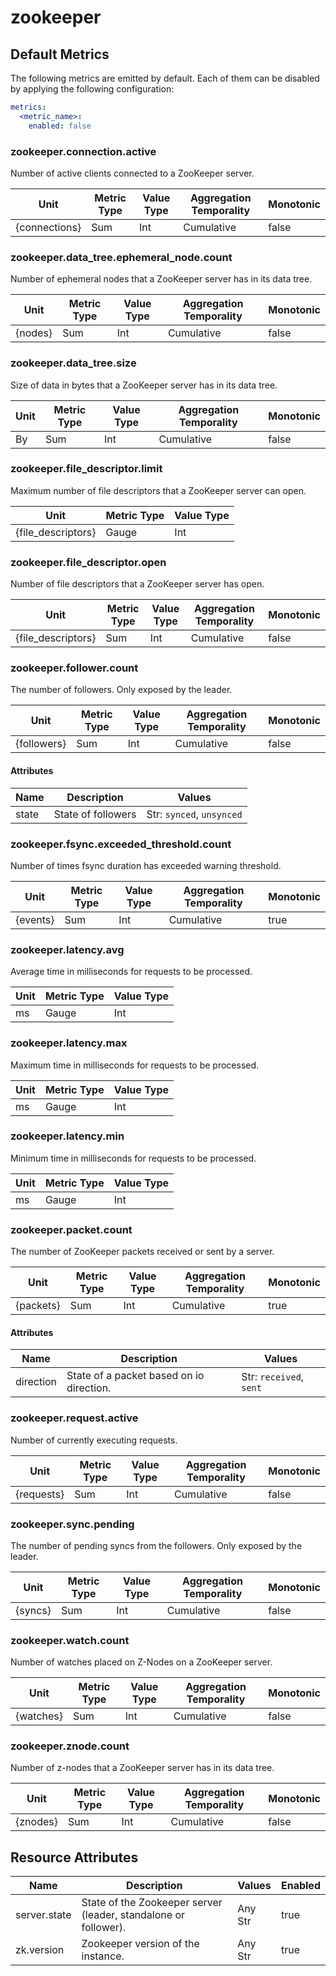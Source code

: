 [comment]: <> (Code generated by mdatagen. DO NOT EDIT.)

# zookeeper

## Default Metrics

The following metrics are emitted by default. Each of them can be disabled by applying the following configuration:

```yaml
metrics:
  <metric_name>:
    enabled: false
```

### zookeeper.connection.active

Number of active clients connected to a ZooKeeper server.

| Unit | Metric Type | Value Type | Aggregation Temporality | Monotonic |
| ---- | ----------- | ---------- | ----------------------- | --------- |
| {connections} | Sum | Int | Cumulative | false |

### zookeeper.data_tree.ephemeral_node.count

Number of ephemeral nodes that a ZooKeeper server has in its data tree.

| Unit | Metric Type | Value Type | Aggregation Temporality | Monotonic |
| ---- | ----------- | ---------- | ----------------------- | --------- |
| {nodes} | Sum | Int | Cumulative | false |

### zookeeper.data_tree.size

Size of data in bytes that a ZooKeeper server has in its data tree.

| Unit | Metric Type | Value Type | Aggregation Temporality | Monotonic |
| ---- | ----------- | ---------- | ----------------------- | --------- |
| By | Sum | Int | Cumulative | false |

### zookeeper.file_descriptor.limit

Maximum number of file descriptors that a ZooKeeper server can open.

| Unit | Metric Type | Value Type |
| ---- | ----------- | ---------- |
| {file_descriptors} | Gauge | Int |

### zookeeper.file_descriptor.open

Number of file descriptors that a ZooKeeper server has open.

| Unit | Metric Type | Value Type | Aggregation Temporality | Monotonic |
| ---- | ----------- | ---------- | ----------------------- | --------- |
| {file_descriptors} | Sum | Int | Cumulative | false |

### zookeeper.follower.count

The number of followers. Only exposed by the leader.

| Unit | Metric Type | Value Type | Aggregation Temporality | Monotonic |
| ---- | ----------- | ---------- | ----------------------- | --------- |
| {followers} | Sum | Int | Cumulative | false |

#### Attributes

| Name | Description | Values |
| ---- | ----------- | ------ |
| state | State of followers | Str: ``synced``, ``unsynced`` |

### zookeeper.fsync.exceeded_threshold.count

Number of times fsync duration has exceeded warning threshold.

| Unit | Metric Type | Value Type | Aggregation Temporality | Monotonic |
| ---- | ----------- | ---------- | ----------------------- | --------- |
| {events} | Sum | Int | Cumulative | true |

### zookeeper.latency.avg

Average time in milliseconds for requests to be processed.

| Unit | Metric Type | Value Type |
| ---- | ----------- | ---------- |
| ms | Gauge | Int |

### zookeeper.latency.max

Maximum time in milliseconds for requests to be processed.

| Unit | Metric Type | Value Type |
| ---- | ----------- | ---------- |
| ms | Gauge | Int |

### zookeeper.latency.min

Minimum time in milliseconds for requests to be processed.

| Unit | Metric Type | Value Type |
| ---- | ----------- | ---------- |
| ms | Gauge | Int |

### zookeeper.packet.count

The number of ZooKeeper packets received or sent by a server.

| Unit | Metric Type | Value Type | Aggregation Temporality | Monotonic |
| ---- | ----------- | ---------- | ----------------------- | --------- |
| {packets} | Sum | Int | Cumulative | true |

#### Attributes

| Name | Description | Values |
| ---- | ----------- | ------ |
| direction | State of a packet based on io direction. | Str: ``received``, ``sent`` |

### zookeeper.request.active

Number of currently executing requests.

| Unit | Metric Type | Value Type | Aggregation Temporality | Monotonic |
| ---- | ----------- | ---------- | ----------------------- | --------- |
| {requests} | Sum | Int | Cumulative | false |

### zookeeper.sync.pending

The number of pending syncs from the followers. Only exposed by the leader.

| Unit | Metric Type | Value Type | Aggregation Temporality | Monotonic |
| ---- | ----------- | ---------- | ----------------------- | --------- |
| {syncs} | Sum | Int | Cumulative | false |

### zookeeper.watch.count

Number of watches placed on Z-Nodes on a ZooKeeper server.

| Unit | Metric Type | Value Type | Aggregation Temporality | Monotonic |
| ---- | ----------- | ---------- | ----------------------- | --------- |
| {watches} | Sum | Int | Cumulative | false |

### zookeeper.znode.count

Number of z-nodes that a ZooKeeper server has in its data tree.

| Unit | Metric Type | Value Type | Aggregation Temporality | Monotonic |
| ---- | ----------- | ---------- | ----------------------- | --------- |
| {znodes} | Sum | Int | Cumulative | false |

## Resource Attributes

| Name | Description | Values | Enabled |
| ---- | ----------- | ------ | ------- |
| server.state | State of the Zookeeper server (leader, standalone or follower). | Any Str | true |
| zk.version | Zookeeper version of the instance. | Any Str | true |
